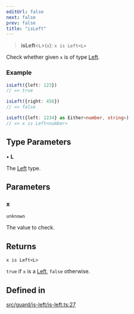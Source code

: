```yaml
---
editUrl: false
next: false
prev: false
title: "isLeft"
---
```


> **isLeft**\<`L`\>(`x`): `x is Left<L>`

Check whether given `x` is of type [Left](../../../../../../api/interfaces/left).

### Example
```ts
isLeft({left: 123})
// => true

isLeft({right: 456})
// => false

isLeft({left: 1234} as Either<number, string>)
// => x is Left<number>
```

## Type Parameters

• **L**

The [Left](../../../../../../api/interfaces/left) type.

## Parameters

### x

`unknown`

The value to check.

## Returns

`x is Left<L>`

`true` if `x` is a [Left](/api/api/interfaces/left/), `false` otherwise.

## Defined in

[src/guard/is-left/is-left.ts:27](https://github.com/skyleague/axioms/blob/75fb1c5c977f1940e84e5cdcef2be336d1fd81da/src/guard/is-left/is-left.ts#L27)
